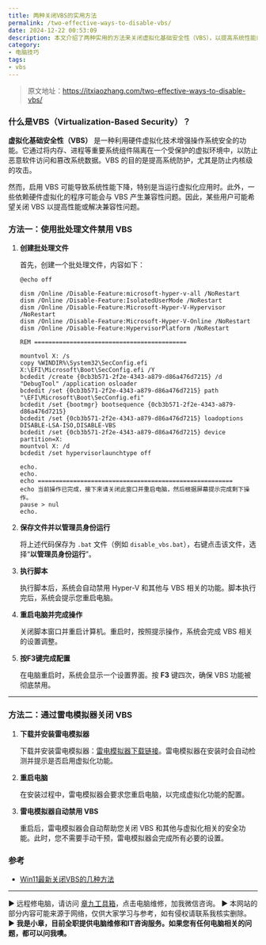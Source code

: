 ```yaml
---
title: 两种关闭VBS的实用方法
permalink: /two-effective-ways-to-disable-vbs/
date: 2024-12-22 00:53:09
description: 本文介绍了两种实用的方法来关闭虚拟化基础安全性（VBS），以提高系统性能或解决兼容性问题。
category:
- 电脑技巧
tags:
- vbs
---
```


> 原文地址：<https://itxiaozhang.com/two-effective-ways-to-disable-vbs/>  

### **什么是VBS（Virtualization-Based Security）？**

**虚拟化基础安全性（VBS）** 是一种利用硬件虚拟化技术增强操作系统安全的功能。它通过将内存、进程等重要系统组件隔离在一个受保护的虚拟环境中，以防止恶意软件访问和篡改系统数据。VBS 的目的是提高系统防护，尤其是防止内核级的攻击。

然而，启用 VBS 可能导致系统性能下降，特别是当运行虚拟化应用时。此外，一些依赖硬件虚拟化的程序可能会与 VBS 产生兼容性问题。因此，某些用户可能希望关闭 VBS 以提高性能或解决兼容性问题。

### **方法一：使用批处理文件禁用 VBS**

1. **创建批处理文件**

   首先，创建一个批处理文件，内容如下：

   ```batch
   @echo off

   dism /Online /Disable-Feature:microsoft-hyper-v-all /NoRestart
   dism /Online /Disable-Feature:IsolatedUserMode /NoRestart
   dism /Online /Disable-Feature:Microsoft-Hyper-V-Hypervisor /NoRestart
   dism /Online /Disable-Feature:Microsoft-Hyper-V-Online /NoRestart
   dism /Online /Disable-Feature:HypervisorPlatform /NoRestart

   REM ===========================================

   mountvol X: /s
   copy %WINDIR%\System32\SecConfig.efi X:\EFI\Microsoft\Boot\SecConfig.efi /Y
   bcdedit /create {0cb3b571-2f2e-4343-a879-d86a476d7215} /d "DebugTool" /application osloader
   bcdedit /set {0cb3b571-2f2e-4343-a879-d86a476d7215} path "\EFI\Microsoft\Boot\SecConfig.efi"
   bcdedit /set {bootmgr} bootsequence {0cb3b571-2f2e-4343-a879-d86a476d7215}
   bcdedit /set {0cb3b571-2f2e-4343-a879-d86a476d7215} loadoptions DISABLE-LSA-ISO,DISABLE-VBS
   bcdedit /set {0cb3b571-2f2e-4343-a879-d86a476d7215} device partition=X:
   mountvol X: /d
   bcdedit /set hypervisorlaunchtype off

   echo.
   echo.
   echo =======================================================
   echo 当前操作已完成，接下来请关闭此窗口并重启电脑，然后根据屏幕提示完成剩下操作。
   pause > nul
   echo.
   ```

2. **保存文件并以管理员身份运行**

   将上述代码保存为 `.bat` 文件（例如 `disable_vbs.bat`），右键点击该文件，选择“**以管理员身份运行**”。

3. **执行脚本**

   执行脚本后，系统会自动禁用 Hyper-V 和其他与 VBS 相关的功能。脚本执行完后，系统会提示您重启电脑。

4. **重启电脑并完成操作**

   关闭脚本窗口并重启计算机。重启时，按照提示操作，系统会完成 VBS 相关的设置调整。

5. **按F3键完成配置**

   在电脑重启时，系统会显示一个设置界面。按 **F3** 键四次，确保 VBS 功能被彻底禁用。

---

### **方法二：通过雷电模拟器关闭 VBS**

1. **下载并安装雷电模拟器**

   下载并安装雷电模拟器：[雷电模拟器下载链接](https://www.ldmnq.com/)。雷电模拟器在安装时会自动检测并提示是否启用虚拟化功能。

2. **重启电脑**

   在安装过程中，雷电模拟器会要求您重启电脑，以完成虚拟化功能的配置。

3. **雷电模拟器自动禁用 VBS**

   重启后，雷电模拟器会自动帮助您关闭 VBS 和其他与虚拟化相关的安全功能。此时，您不需要手动干预，雷电模拟器会完成所有必要的设置。

### 参考

- [Win11最新关闭VBS的几种方法](https://iknow.lenovo.com.cn/detail/423992)

---
▶ 远程修电脑，请访问 [章九工具箱](https://zhang9.com/)，点击电脑维修，加我微信咨询。 
▶ 本网站的部分内容可能来源于网络，仅供大家学习与参考，如有侵权请联系我核实删除。  
▶ **我是小章，目前全职提供电脑维修和IT咨询服务。如果您有任何电脑相关的问题，都可以问我噢。**  

